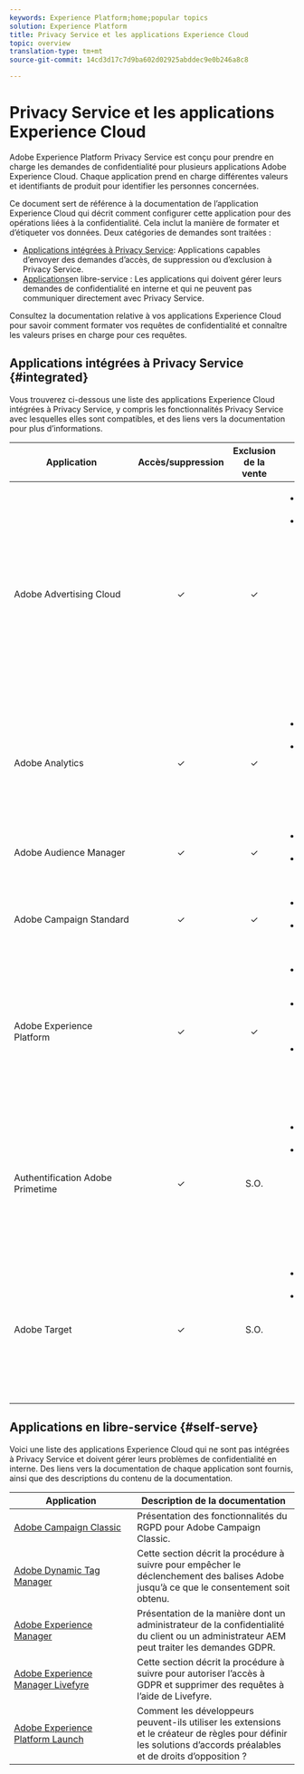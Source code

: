 ```yaml
---
keywords: Experience Platform;home;popular topics
solution: Experience Platform
title: Privacy Service et les applications Experience Cloud
topic: overview
translation-type: tm+mt
source-git-commit: 14cd3d17c7d9ba602d02925abddec9e0b246a8c8

---
```



# Privacy Service et les applications Experience Cloud

Adobe Experience Platform Privacy Service est conçu pour prendre en charge les demandes de confidentialité pour plusieurs applications Adobe Experience Cloud. Chaque application prend en charge différentes valeurs et identifiants de produit pour identifier les personnes concernées.

Ce document sert de référence à la documentation de l’application Experience Cloud qui décrit comment configurer cette application pour des opérations liées à la confidentialité. Cela inclut la manière de formater et d’étiqueter vos données. Deux catégories de demandes sont traitées :

* [Applications intégrées à Privacy Service](#integrated): Applications capables d’envoyer des demandes d’accès, de suppression ou d’exclusion à Privacy Service.
* [Applications](#self-serve)en libre-service : Les applications qui doivent gérer leurs demandes de confidentialité en interne et qui ne peuvent pas communiquer directement avec Privacy Service.

Consultez la documentation relative à vos applications Experience Cloud pour savoir comment formater vos requêtes de confidentialité et connaître les valeurs prises en charge pour ces requêtes.

## Applications intégrées à Privacy Service {#integrated}

Vous trouverez ci-dessous une liste des applications Experience Cloud intégrées à Privacy Service, y compris les fonctionnalités Privacy Service avec lesquelles elles sont compatibles, et des liens vers la documentation pour plus d’informations.

| Application | Accès/suppression | Exclusion de la vente | Documentation et considérations |
--- | :---: | :---: | ---
| Adobe Advertising Cloud | ✓ | ✓ | <ul><li>[Accès/suppression de la documentation](https://docs.adobe.com/content/help/en/advertising-cloud/all/privacy/ad-cloud-gdpr.html) </li><li>Advertising Cloud exploite les fonctionnalités d’exclusion globales existantes fournies par le Centre de traitement des données personnelles d’Adobe. Pour plus d’informations, consultez le guide sur l’ [exécution de demandes](https://docs.adobe.com/content/help/fr-FR/audience-manager/user-guide/overview/data-privacy/data-privacy-requests.html#opt-out-requests) de confidentialité de données.</li></ul> |
| Adobe Analytics | ✓ | ✓ | <ul><li>[Accès/suppression de la documentation](https://docs.adobe.com/content/help/en/analytics/admin/data-governance/an-gdpr-overview.html)</li><li>Analytics gère les demandes d’exclusion en utilisant les variables de rapports de [confidentialité.](https://docs.adobe.com/content/help/fr-FR/analytics/admin/data-governance/consent-variables.html)</li></ul> |
| Adobe Audience Manager | ✓ | ✓ | <ul><li>[Accès/suppression de la documentation](https://docs.adobe.com/content/help/fr-FR/audience-manager/user-guide/overview/data-privacy/data-privacy-requests.html)</li><li>[Documentation d’exclusion](https://docs.adobe.com/content/help/en/audience-manager/user-guide/features/declared-ids.html)</li></ul> |
| Adobe Campaign Standard | ✓ | ✓ | <ul><li>[Accès/suppression de la documentation](https://docs.campaign.adobe.com/doc/standard/getting_started/fr/ACS_GDPR.html)</li><li>[Documentation d’exclusion](../segmentation/honoring-opt-outs.md)</li></ul> |
| Adobe Experience Platform | ✓ | ✓ | <ul><li>[Accès/suppression de la documentation relative au lac Data](../catalog/privacy.md)</li><li>[Accès/suppression de la documentation pour le Profil client en temps réel](../profile/privacy.md)</li><li>Experience Platform honore les demandes d’ [exclusion pour les segments](../segmentation/honoring-opt-outs.md)d’audience.</li></ul> |
| Authentification Adobe Primetime | ✓ | S.O. | <ul><li>[Accès/suppression de la documentation](http://tve.helpdocsonline.com/how-to-make-a-privacy-request)</li><li>Primetime n’a pas la capacité de transférer des données, par conséquent les demandes d’exclusion de la vente ne sont pas applicables.</li></ul> |
| Adobe Target | ✓ | S.O. | <ul><li>[Accès/suppression de la documentation](https://docs.adobe.com/content/help/fr-FR/target/using/implement-target/before-implement/privacy/cmp-privacy-and-general-data-protection-regulation.translate.html)</li><li>La Cible n’a pas la capacité de transférer des données, par conséquent les demandes d’exclusion de la vente ne sont pas applicables.</li></ul> |

<!-- (To include once access/delete documentation is available)
Adobe Customer Attributes (CRS) | ✓ | N/A | <ul><li>Customer Attributes does not have the capability to transfer data, therefore opt-out-of-sale requests are not applicable.</li></ul>
-->

## Applications en libre-service {#self-serve}

Voici une liste des applications Experience Cloud qui ne sont pas intégrées à Privacy Service et doivent gérer leurs problèmes de confidentialité en interne. Des liens vers la documentation de chaque application sont fournis, ainsi que des descriptions du contenu de la documentation.

| Application | Description de la documentation |
| ------- | ----------- |
| [Adobe Campaign Classic](https://docs.campaign.adobe.com/doc/AC/getting_started/FR/ACC_GDPR.html) | Présentation des fonctionnalités du RGPD pour Adobe Campaign Classic. |
| [Adobe Dynamic Tag Manager](https://docs.adobe.com/content/help/en/dtm/using/tools/opt-in.html) | Cette section décrit la procédure à suivre pour empêcher le déclenchement des balises Adobe jusqu’à ce que le consentement soit obtenu. |
| [Adobe Experience Manager](https://helpx.adobe.com/experience-manager/6-4/managing/using/gdpr-compliance.html) | Présentation de la manière dont un administrateur de la confidentialité du client ou un administrateur AEM peut traiter les demandes GDPR. |
| [Adobe Experience Manager Livefyre](https://docs.adobe.com/content/help/en/livefyre/using/settings-other/privacy-requests/c-gdpr-compliance.html) | Cette section décrit la procédure à suivre pour autoriser l’accès à GDPR et supprimer des requêtes à l’aide de Livefyre. |
| [Adobe Experience Platform Launch](https://docs.adobelaunch.com/client-side-information/deploy-javascript-tags-to-opt-in-to-launch) | Comment les développeurs peuvent-ils utiliser les extensions et le créateur de règles pour définir les solutions d’accords préalables et de droits d’opposition ? |
